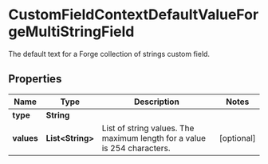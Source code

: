 

# CustomFieldContextDefaultValueForgeMultiStringField

The default text for a Forge collection of strings custom field.

## Properties

| Name | Type | Description | Notes |
|------------ | ------------- | ------------- | -------------|
|**type** | **String** |  |  |
|**values** | **List&lt;String&gt;** | List of string values. The maximum length for a value is 254 characters. |  [optional] |



